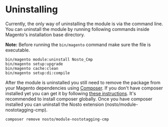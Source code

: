 # Uninstalling

Currently, the only way of uninstalling the module is via the command line. You can uninstall the module by running following commands inside Magento's installation base directory.

**Note:** Before running the `bin/magento` command make sure the file is executable.

```text
bin/magento module:uninstall Nosto_Cmp
bin/magento setup:upgrade
bin/magento cache:clean
bin/magento setup:di:compile
```

After the module is uninstalled you still need to remove the package from your Magento dependencies using [Composer](https://getcomposer.org/). If you don't have composer installed yet you can get it by following [these instructions](https://getcomposer.org/doc/00-intro.md). It's recommended to install composer globally. Once you have composer installed you can uninstall the Nosto extension \(nosto/module-nostotagging-cmp\).

```text
composer remove nosto/module-nostotagging-cmp
```

